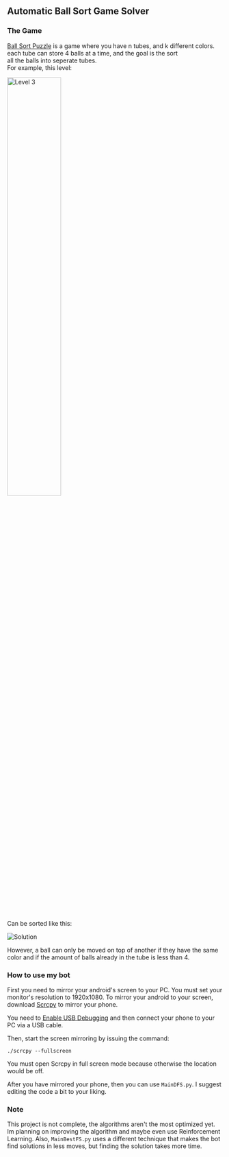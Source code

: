 ## Automatic Ball Sort Game Solver
### The Game
[Ball Sort Puzzle](https://play.google.com/store/apps/details?id=com.GMA.Ball.Sort.Puzzle&hl=en&gl=US)
is a game where you have n tubes, and k different colors.    
each tube can store 4 balls at a time, and the goal is the sort   
all the balls into seperate tubes.    
For example, this level:

<img src="https://external-preview.redd.it/XSo_QIU2xDjoIKqPMIGBDOixX6yCxoqlfsnGhdtZP-k.jpg?auto=webp&s=ac07c23c1fe0911d7336f54d8320e948789b9dc7" alt="Level 3" width="50%"/>

Can be sorted like this:

![Solution](https://im4.ezgif.com/tmp/ezgif-4-c7dca51719.gif)

However, a ball can only be moved on top of another if they have 
the same color and if the amount of balls already in the tube is less than 4.

### How to use my bot
First you need to mirror your android's screen to your PC.
You must set your monitor's resolution to 1920x1080.
To mirror your android to your screen, download [Scrcpy](https://github.com/Genymobile/scrcpy)
to mirror your phone.

You need to [Enable USB Debugging](https://www.google.com/search?q=how+to+enable+usb+debugging&oq=how+to+enable+usb+debugging)
and then connect your phone to your PC via a USB cable.

Then, start the screen mirroring by issuing the command:
```shell
./scrcpy --fullscreen 
```
You must open Scrcpy in full screen mode because otherwise the location
would be off.

After you have mirrored your phone, then you can use `MainDFS.py`.
I suggest editing the code a bit to your liking.

### Note
This project is not complete, the algorithms aren't the most optimized yet.
Im planning on improving the algorithm and maybe even use Reinforcement Learning.
Also, `MainBestFS.py` uses a different technique that makes the bot find solutions in less moves, but 
finding the solution takes more time.
